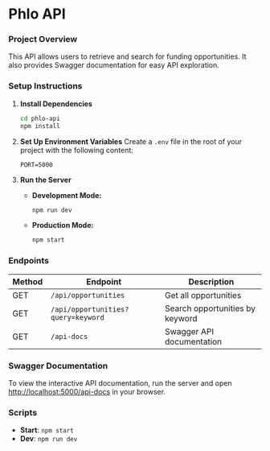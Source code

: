 # Phlo API

### Project Overview
This API allows users to retrieve and search for funding opportunities. It also provides Swagger documentation for easy API exploration.

### Setup Instructions

1. **Install Dependencies**
   ```bash
   cd phlo-api
   npm install
   ```

2. **Set Up Environment Variables**
   Create a `.env` file in the root of your project with the following content:
   ```plaintext
   PORT=5000
   ```

4. **Run the Server**
   - **Development Mode:**
     ```bash
     npm run dev
     ```
   - **Production Mode:**
     ```bash
     npm start
     ```

### Endpoints

| Method | Endpoint                     | Description                         |
|--------|------------------------------|-------------------------------------|
| GET    | `/api/opportunities`         | Get all opportunities               |
| GET    | `/api/opportunities?query=keyword` | Search opportunities by keyword     |
| GET    | `/api-docs`                  | Swagger API documentation           |

### Swagger Documentation
To view the interactive API documentation, run the server and open [http://localhost:5000/api-docs](http://localhost:5000/api-docs) in your browser.

### Scripts

- **Start**: `npm start`
- **Dev**: `npm run dev`
